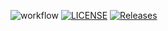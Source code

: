 ![workflow](https://github.com/HeinHN/sem/actions/workflows/main.yml/badge.svg)
[![LICENSE](https://img.shields.io/github/license/HeinHn/sem.svg?style=flat-square)](https://github.com/HeinHn/sem/blob/master/LICENSE)
[![Releases](https://img.shields.io/github/release/HeinHn/sem/all.svg?style=flat-square)](https://github.com/HeinHn/sem/releases)
